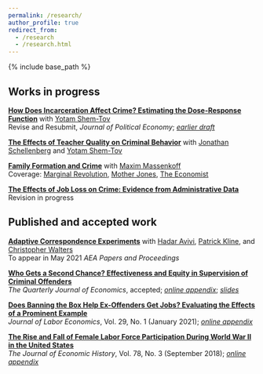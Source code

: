 ```yaml
---
permalink: /research/
author_profile: true
redirect_from:
  - /research
  - /research.html
---
```


{% include base_path %}

## Works in progress 

[**How Does Incarceration Affect Crime? Estimating the Dose-Response Function**](https://yotamshemtov.github.io/files/Rose_Shemtov_2020_Manuscript.pdf) with [Yotam Shem-Tov](https://yotamshemtov.github.io/index.html)  
Revise and Resubmit, *Journal of Political Economy*; [*earlier draft*](https://yotamshemtov.github.io/files/YotamShemTov_JMP.pdf)

[**The Effects of Teacher Quality on Criminal Behavior**](https://drive.google.com/uc?export=pdf&id=1agkUuMjtPIPoQlgQEel3tVVofs2WFVsA) with [Jonathan Schellenberg](https://sites.google.com/view/jonathanschellenberg/home?authuser=0) and [Yotam Shem-Tov](https://yotamshemtov.github.io/index.html)  

[**Family Formation and Crime**](http://maximmassenkoff.com/FamilyFormationAndCrime.pdf) with [Maxim Massenkoff](http://maximmassenkoff.com)  
Coverage: [Marginal Revolution](https://marginalrevolution.com/marginalrevolution/2019/11/more-pregnancy-less-crime.html), [Mother Jones](https://www.motherjones.com/kevin-drum/2019/11/having-a-baby-cuts-crime-by-25/), [The Economist](https://www.economist.com/graphic-detail/2020/01/03/the-prospect-of-parenthood-makes-people-more-law-abiding)

[**The Effects of Job Loss on Crime: Evidence from Administrative Data**](/files/jobloss_crime_ekr_vf.pdf)  
Revision in progress


## Published and accepted work

[**Adaptive Correspondence Experiments**](https://eml.berkeley.edu//~crwalters/papers/skynet.pdf) with [Hadar Avivi](https://avivihadar.github.io/), [Patrick Kline](https://eml.berkeley.edu/~pkline/), and [Christopher Walters](https://eml.berkeley.edu/~crwalters/)   
To appear in May 2021 *AEA Papers and Proceedings*

[**Who Gets a Second Chance? Effectiveness and Equity in Supervision of Criminal Offenders**](/files/jmp.pdf)   
*The Quarterly Journal of Economics*, accepted; [*online appendix*](/files/jmp_online_appendix.pdf); [*slides*](/files/rose_second_chances.pdf)

[**Does Banning the Box Help Ex-Offenders Get Jobs? Evaluating the Effects of a Prominent Example**](/files/btbjole_final.pdf)  
*Journal of Labor Economics*, Vol. 29, No. 1 (January 2021); [*online appendix*](/files/btb_online_appendix_0418.pdf)

[**The Rise and Fall of Female Labor Force Participation During World War II in the United States**](/files/rise_and_fall.pdf)  
*The Journal of Economic History*, Vol. 78, No. 3 (September 2018); [*online appendix*](/files/rise_and_fall_online_appendix.pdf)
